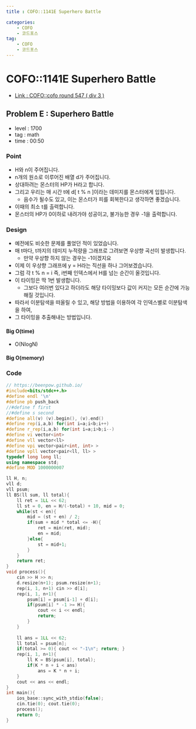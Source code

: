 ```yaml
---
title : COFO::1141E Superhero Battle

categories:
    - COFO
    - 코드포스
tag:
    - COFO
    - 코드포스
---
```

# COFO::1141E Superhero Battle
- [Link : COFO::cofo round 547 ( div 3 )](https://codeforces.com/problemset/problem/1141/E)

## Problem E : Superhero Battle

- level : 1700
- tag : math
- time : 00:50

### Point
- H와 n이 주어집니다.
- n개의 원소로 이루어진 배열 d가 주어집니다.
- 상대하려는 몬스터의 HP가 H라고 합니다.
- 그리고 우리는 매 시간 t에 d[ t % n ]이라는 데미지를 몬스터에게 입힙니다.
  - 음수가 될수도 있고, 이는 몬스터가 피를 회복한다고 생각하면 좋겠습니다.
- 이때의 최소 t를 출력합니다.
- 몬스터의 HP가 0이하로 내려가야 성공이고, 불가능한 경우 -1을 출력합니다.

### Design
- 예전에도 비슷한 문제를 풀었던 적이 있었습니다.
- 매  t마다, t까지의 데미지 누적량을 그래프로 그려보면 우상향 곡선이 발생합니다.
  - 만약 우상향 하지 않는 경우는 -1이겠지요
- 이제 이 우상향 그래프에 y = H라는 직선을 하나 그어보겠습니다.
- 그럼 각 t % n = i 즉, i번째 인덱스에서 H를 넘는 순간이 올것입니다.
- 이 타이밍은 딱 1번 발생합니다.
  - 그보다 여러번 있다고 하더라도 해당 타이밍보다 값이 커지는 모든 순간에 가능해질 것입니다.
- 따라서 이분탐색을 떠올릴 수 있고, 해당 방법을 이용하여 각 인덱스별로 이분탐색을 하여,
- 그 타이밍을 추출해내는 방법입니다.

#### Big O(time)
- O(NlogN)

#### Big O(memory)

### Code

```cpp
// https://beenpow.github.io/
#include<bits/stdc++.h>
#define endl '\n'
#define pb push_back
//#define f first
//#define s second
#define all(v) (v).begin(), (v).end()
#define rep(i,a,b) for(int i=a;i<b;i++)
#define r_rep(i,a,b) for(int i=a;i>b;i--)
#define vi vector<int>
#define vll vector<ll>
#define vpi vector<pair<int, int> >
#define vpll vector<pair<ll, ll> >
typedef long long ll;
using namespace std;
#define MOD 1000000007

ll H, n;
vll d;
vll psum;
ll BS(ll sum, ll total){
    ll ret = 1LL << 62;
    ll st = 0, en = H/(-total) + 10, mid = 0;
    while(st < en){
        mid = (st + en) / 2;
        if(sum + mid * total <= -H){
            ret = min(ret, mid);
            en = mid;
        }else{
            st = mid+1;
        }
    }
    return ret;
}
void process(){
    cin >> H >> n;
    d.resize(n+1); psum.resize(n+1);
    rep(i, 1, n+1) cin >> d[i];
    rep(i, 1, n+1){
        psum[i] = psum[i-1] + d[i];
        if(psum[i] * -1 >= H){
            cout << i << endl;
            return;
        }
    }
    
    ll ans = 1LL << 62;
    ll total = psum[n];
    if(total >= 0){ cout << "-1\n"; return; }
    rep(i, 1, n+1){
        ll K = BS(psum[i], total);
        if(K * n + i < ans)
            ans = K * n + i;
    }
    cout << ans << endl;
}
int main(){
    ios_base::sync_with_stdio(false);
    cin.tie(0); cout.tie(0);
    process();
    return 0;
}
```
